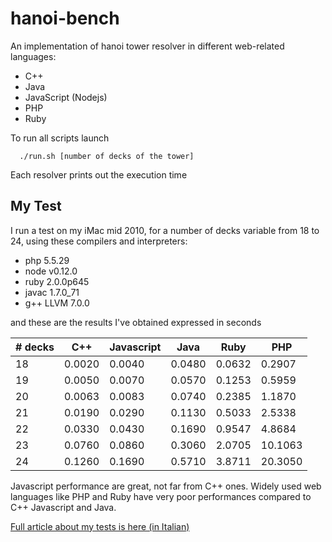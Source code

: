 hanoi-bench
=======

An implementation of hanoi tower resolver in different web-related languages:
* C++
* Java
* JavaScript (Nodejs)
* PHP
* Ruby

To run all scripts launch
```
  ./run.sh [number of decks of the tower]
```

Each resolver prints out the execution time


My Test
-------

I run a test on my iMac mid 2010, for a number of decks variable from 18 to 24, using these compilers and interpreters: 
* php 5.5.29
* node v0.12.0
* ruby 2.0.0p645
* javac 1.7.0_71
* g++ LLVM 7.0.0

and these are the results I've obtained expressed in seconds 

| # decks | C++ | Javascript | Java | Ruby | PHP | 
|----|--------|--------|--------|--------|--------| 
| 18 | 0.0020 | 0.0040 | 0.0480 | 0.0632 | 0.2907 | 
| 19 | 0.0050 | 0.0070 | 0.0570 | 0.1253 | 0.5959 | 
| 20 | 0.0063 | 0.0083 | 0.0740 | 0.2385 | 1.1870 | 
| 21 | 0.0190 | 0.0290 | 0.1130 | 0.5033 | 2.5338 | 
| 22 | 0.0330 | 0.0430 | 0.1690 | 0.9547 | 4.8684 | 
| 23 | 0.0760 | 0.0860 | 0.3060 | 2.0705 | 10.1063 | 
| 24 | 0.1260 | 0.1690 | 0.5710 | 3.8711 | 20.3050 | 

Javascript performance are great, not far from C++ ones. Widely used web languages like PHP and Ruby have very poor performances compared to C++ Javascript and Java.

[Full article about my tests is here (in Italian)](http://www.marcovisona.it/web/prestazioni-php-javascript-ruby-java-c-confronto/)
